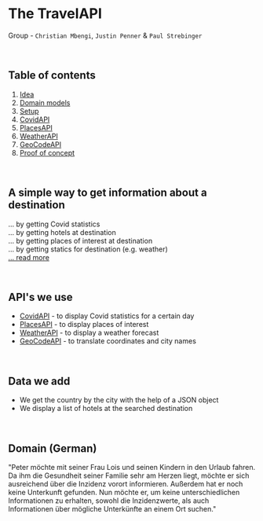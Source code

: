 # The TravelAPI

Group - `Christian Mbengi`, `Justin Penner` & `Paul Strebinger`

<br>

## Table of contents

1. [Idea](md/idea.md)
2. [Domain models](md/domainModels.md)
3. [Setup](md/setup.md)
4. [CovidAPI](md/covidAPI.md)
5. [PlacesAPI](md/placesAPI.md)
6. [WeatherAPI](md/weatherAPI.md)
7. [GeoCodeAPI](md/geoCodeAPI.md)
8. [Proof of concept](md/proofOfConcept.md)

<br>

## A simple way to get information about a destination
... by getting Covid statistics <br>
... by getting hotels at destination <br>
... by getting places of interest at destination <br>
... by getting statics for destination (e.g. weather) <br>
[... read more](md/idea.md)

<br>

## API's we use
* [CovidAPI](https://rapidapi.com/api-sports/api/covid-193/) - to display Covid statistics for a certain day
* [PlacesAPI](https://rapidapi.com/opentripmap/api/places1) - to display places of interest
* [WeatherAPI](https://open-meteo.com/en/docs) - to display a weather forecast
* [GeoCodeAPI](https://nominatim.org/release-docs/latest/) - to translate coordinates and city names

<br>

## Data we add
- We get the country by the city with the help of a JSON object
- We display a list of hotels at the searched destination

<br>

## Domain (German)
"Peter möchte mit seiner Frau Lois und seinen Kindern in den Urlaub fahren. Da ihm die Gesundheit seiner Familie sehr am Herzen liegt, möchte er sich ausreichend über die Inzidenz vorort informieren. Außerdem hat er noch keine Unterkunft gefunden. Nun möchte er, um keine unterschiedlichen Informationen zu erhalten, sowohl die Inzidenzwerte, als auch Informationen über mögliche Unterkünfte an einem Ort suchen."